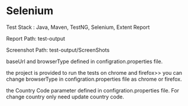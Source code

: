 # Selenium

Test Stack : Java, Maven, TestNG, Selenium, Extent Report

Report Path: test-output

Screenshot Path: test-output/ScreenShots

baseUrl and browserType defined in configration.properties file.

the project is provided to run the tests on chrome and firefox>> you can change browserType in configration.properties file as chrome or firefox.

the Country Code parameter defined in configration.properties file. For change country only need update country code.
